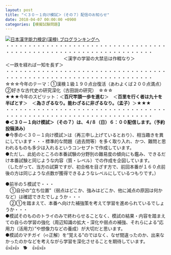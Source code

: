 ```yaml
---
layout: post
title: "＜３０－１向け模試＞（その７）配信のお知らせ"
date: 2018-04-07 00:00:00 +0900
categories: [模擬試験問題]
---
```


[![](/syuusyuu9701/assets/images/＜３０－１向け模試＞（その７）配信のお知らせ-br_c_3028_1.gif)](http://blog.with2.net/link.php?1659096:3028 "日本漢字能力検定(漢検) ブログランキングへ")[日本漢字能力検定(漢検) ブログランキングへ](http://blog.with2.net/link.php?1659096:3028)  
・・・・・・・・・・・・・・・・・・・・・・・・・・・・・・・・・・・・・・・・・・・・・・・・・・・・・・・・・・・・・・・・・・・・・  
　　　　　　　　　　　　　＜漢字の学習の大禁忌は作輟なり＞　　　　　　　　　＜一跌を経れば一知を長ず＞  
・・・・・・・・・・・・・・・・・・・・・・・・・・・・・・・・・・・・・・・・・・・・・・・・・・・・・・・・・・・・・・・・・・・・・  
☆☆☆今年のテーマ：①漢検１級１９０点台復活（あわよくば２００点満点）　②好きな古代史の研究深化（古田説の研究）　☆☆☆  
★★★今年のスピリット：＜**百尺竿頭一歩を進む**＞　＜**百里を行く者は九十を半ばとす**＞　＜**為さざるなり。能わざるに非ざるなり。（孟子）**＞★★★  
・・・・・・・・・・・・・・・・・・・・・・・・・・・・・・・・・・・・・・・・・・・・・・・・・・・・・・・・・・・・・・・・・・・・・  
**●＜３０－１向け模試＞（その７）は、４/８（日）６：００配信します。（予約投稿済み）**　  
●今季の＜３０－１向け模試＞は（再三申し上げているとおり）、相当趣きを異にしています・・・標準的な問題（過去問等）を多く取り入れ、かつ、難問と思われるものも多少は入れるというコンセプトで作成しています。  
●ただし、此処のところの本番試験の分野別の難易度の傾向にも鑑み、できるだけ本番試験と同じような内容（質・レベル）での作成を企図しています。  
（したがって、当方の試算ですが、初合格を目ざす方で、前回本番が１６０点前後の方は同じような点数が獲得できるようなレベルにしているつもりです。）  
  
●前半の５模試で・・・  
　①自分の“立ち位置”（弱点はどこか、強みはどこか、他に減点の原因は何かなど）は確認できたでしょうか・・・  
　②①を踏まえて、本番へ向けた補強策を考えて学習を進められているでしょうか・・・  
●模試そのもののトライのみで終わらせることなく、模試の結果・内容を踏まえての自らの学習の強化（周辺知識の拡大・深化や弱点の補強、それらによる“応用力（活用力）”や想像力などの養成）が大切だと思います。  
●模試のマチガイ（➪正解）を“覚える”のではなく、なぜ間違ったのか、出来なかったのかなどを考えながら学習を深化させることを期待しています。  
👍👍👍　🐕　👍👍👍